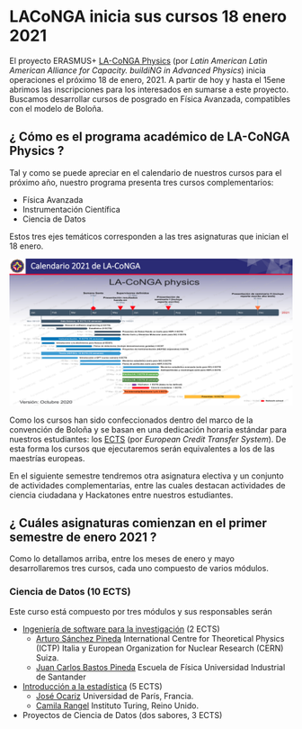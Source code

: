 # LACoNGA inicia sus cursos 18 enero 2021

El proyecto ERASMUS+ [LA-CoNGA Physics](https://laconga.redclara.net) (por *Latin American Latin American Alliance for Capacity. buildiNG in Advanced Physics*) inicia operaciones el próximo 18 de enero, 2021. A partir de hoy y hasta el 15ene abrimos las inscripciones para los interesados en sumarse a este proyecto. Buscamos desarrollar cursos de posgrado en Física Avanzada, compatibles con el modelo de Boloña.   

## ¿ Cómo es el programa académico de LA-CoNGA Physics ?
Tal y como se puede apreciar en el calendario de nuestros cursos para el próximo año, nuestro programa presenta tres cursos complementarios:
+ Física Avanzada
+ Instrumentación Científica
+ Ciencia de Datos

Estos tres ejes temáticos corresponden a las tres asignaturas que inician el 18 enero.

 ![programa detallado de LA-CoNGA](Figuras/CalendarioLACoNGA.png "Calendario detallado de actividades de LA-CoNGA")  

Como los cursos han sido confeccionados dentro del marco de la convención de Boloña y se basan en una dedicación horaria estándar para nuestros estudiantes: los [ECTS](https://www.study.eu/article/what-is-the-ects-european-credit-transfer-and-accumulation-system) (por *European Credit Transfer System*). De esta forma los cursos que ejecutaremos serán equivalentes a los de las maestrías europeas.

En el siguiente semestre tendremos otra asignatura electiva y un conjunto de actividades complementarias, entre las cuales destacan actividades de ciencia ciudadana y Hackatones entre nuestros estudiantes.

## ¿ Cuáles asignaturas comienzan en el primer semestre de enero 2021 ?
Como lo detallamos arriba, entre los meses de enero y mayo desarrollaremos tres cursos, cada uno compuesto de varios módulos.

### Ciencia de Datos (10 ECTS)
Este curso está compuesto por tres módulos y sus responsables serán
+ [Ingeniería de software para la investigación](https://github.com/LA-CoNGA/WP1-Preparation/blob/master/syllabus/OurSyllabus/data_programming/ResearchSoftwareEngineeringSyllabusNew.md) (2 ECTS)
  + [Arturo Sánchez Pineda](https://laconga.redclara.net/arturo-sanchez-pineda/) International Centre for Theoretical Physics (ICTP) Italia y European Organization for Nuclear Research (CERN) Suiza.
  + [Juan Carlos Bastos Pineda]() Escuela de Física Universidad Industrial de Santander
+ [Introducción a la estadística](https://github.com/LA-CoNGA/WP1-Preparation/blob/master/syllabus/OurSyllabus/data_programming/StatisticsSyllabus.md) (5 ECTS)
  + [José Ocariz](https://laconga.redclara.net/jose-ocariz/) Universidad de París, Francia.
  + [Camila Rangel](https://laconga.redclara.net/camila-rangel-smith/) Instituto Turing, Reino Unido.  
+ Proyectos de Ciencia de Datos (dos sabores, 3 ECTS)
